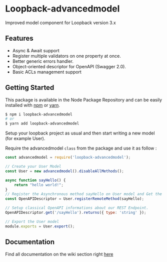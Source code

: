 # Loopback-advancedmodel
Improved model component for Loopback version 3.x

## Features

- Async & Await support
- Register multiple validators on one property at once.
- Better generic errors handler.
- Object-oriented descriptor for OpenAPI (Swagger 2.0).
- Basic ACLs management support

## Getting Started

This package is available in the Node Package Repository and can be easily installed with [npm](https://docs.npmjs.com/getting-started/what-is-npm) or [yarn](https://yarnpkg.com).

```bash
$ npm i loopback-advancedmodel
# or
$ yarn add loopback-advancedmodel
``` 

Setup your loopback project as usual and then start writing a new model (for example User).

Require the advancedmodel `class` from the package and use it as follow :

```javascript
const advancedmodel = require('loopback-advancedmodel');

// Create your User Model
const User = new advancedmodel().disableAllMethods();

async function sayHello() {
    return "hello world!";
}
// Register the Asynchronous method sayHello on User model and Get the OpenAPI Descriptor Object.
const OpenAPIDescriptor = User.registerRemoteMethod(sayHello);

// Setup classical OpenAPI informations about our REST Endpoint.
OpenAPIDescriptor.get('/sayHello').returns({ type: 'string' });

// Export the User model
module.exports = User.export();
``` 

## Documentation

Find all documentation on the wiki section right [here](https://github.com/fraxken/loopback-advancedmodel/wiki)
